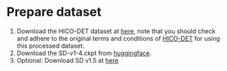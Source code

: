 # Prepare dataset

1. Download the HICO-DET dataset at [here](https://entuedu-my.sharepoint.com/:u:/g/personal/jiuntian001_e_ntu_edu_sg/EfNbqVvn18JEqH1YU5Fb5YMBcxGan6VoJMEaKsiu2Fu9Dw?e=aiDQAu), note that you should check and adhere to the original terms and conditions of [HICO-DET](https://websites.umich.edu/~ywchao/hico/) for using this processed dataset.
2. Download the SD-v1-4.ckpt from [huggingface](https://huggingface.co/CompVis/stable-diffusion-v-1-4-original/blob/main/sd-v1-4.ckpt).
3. Optional: Download SD v1.5 at [here](https://huggingface.co/runwayml/stable-diffusion-v1-5)

